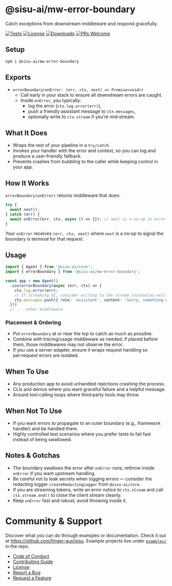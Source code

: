 # @sisu-ai/mw-error-boundary

Catch exceptions from downstream middleware and respond gracefully.

[![Tests](https://github.com/finger-gun/sisu/actions/workflows/tests.yml/badge.svg?branch=main)](https://github.com/finger-gun/sisu/actions/workflows/tests.yml)
[![License](https://img.shields.io/badge/license-Apache--2.0-blue)](https://github.com/finger-gun/sisu/blob/main/LICENSE)
[![Downloads](https://img.shields.io/npm/dm/%40sisu-ai%2Fmw-error-boundary)](https://www.npmjs.com/package/@sisu-ai/mw-error-boundary)
[![PRs Welcome](https://img.shields.io/badge/PRs-welcome-brightgreen.svg)](https://github.com/finger-gun/sisu/blob/main/CONTRIBUTING.md)

## Setup
```bash
npm i @sisu-ai/mw-error-boundary
```

## Exports
- `errorBoundary(onError: (err, ctx, next) => Promise<void>)`
  - Call early in your stack to ensure all downstream errors are caught.
  - Inside `onError`, you typically:
    - log the error (`ctx.log.error(err)`),
    - push a friendly assistant message to `ctx.messages`,
    - optionally write to `ctx.stream` if you’re mid‑stream.

## What It Does
- Wraps the rest of your pipeline in a `try/catch`.
- Invokes your handler with the error and context, so you can log and produce a user‑friendly fallback.
- Prevents crashes from bubbling to the caller while keeping control in your app.

## How It Works
`errorBoundary(onError)` returns middleware that does:

```ts
try {
  await next();
} catch (err) {
  await onError(err, ctx, async () => {}); // next is a no-op in error state
}
```

Your `onError` receives `(err, ctx, next)` where `next` is a no‑op to signal the boundary is terminal for that request.

## Usage
```ts
import { Agent } from '@sisu-ai/core';
import { errorBoundary } from '@sisu-ai/mw-error-boundary';

const app = new Agent()
  .use(errorBoundary(async (err, ctx) => {
    ctx.log.error(err);
    // If streaming UI, consider writing to the stream instead/as well.
    ctx.messages.push({ role: 'assistant', content: 'Sorry, something went wrong.' });
  }))
  // ... other middleware
```

### Placement & Ordering
- Put `errorBoundary` at or near the top to catch as much as possible.
- Combine with tracing/usage middleware as needed; if placed before them, those middlewares may not observe the error.
- If you use a server adapter, ensure it wraps request handling so per‑request errors are isolated.

## When To Use
- Any production app to avoid unhandled rejections crashing the process.
- CLIs and demos where you want graceful failure and a helpful message.
- Around tool‑calling loops where third‑party tools may throw.

## When Not To Use
- If you want errors to propagate to an outer boundary (e.g., framework handler) and be handled there.
- Highly controlled test scenarios where you prefer tests to fail fast instead of being swallowed.

## Notes & Gotchas
- The boundary swallows the error after `onError` runs; rethrow inside `onError` if you want upstream handling.
- Be careful not to leak secrets when logging errors — consider the redacting logger `createRedactingLogger` from `@sisu-ai/core`.
- If you are streaming tokens, write an error notice to `ctx.stream` and call `ctx.stream.end()` to close the client stream cleanly.
- Keep `onError` fast and robust; avoid throwing inside it.


# Community & Support

Discover what you can do through examples or documentation. Check it out at https://github.com/finger-gun/sisu. Example projects live under [`examples/`](https://github.com/finger-gun/sisu/tree/main/examples) in the repo.

- [Code of Conduct](https://github.com/finger-gun/sisu/blob/main/CODE_OF_CONDUCT.md)
- [Contributing Guide](https://github.com/finger-gun/sisu/blob/main/CONTRIBUTING.md)
- [License](https://github.com/finger-gun/sisu/blob/main/LICENSE)
- [Report a Bug](https://github.com/finger-gun/sisu/issues/new?template=bug_report.md)
- [Request a Feature](https://github.com/finger-gun/sisu/issues/new?template=feature_request.md)
